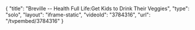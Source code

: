 {
    "title": "Breville -- Health Full Life:Get Kids to Drink Their Veggies",
    "type": "solo",
    "layout": "iframe-static",
    "videoId": "3784316",
    "url": "\/tvpembed\/3784316"
}